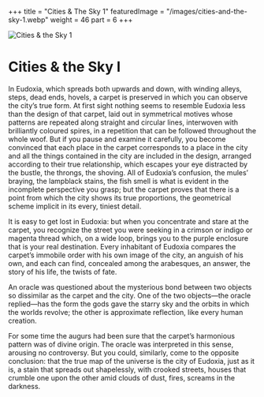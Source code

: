 +++
title = "Cities & The Sky 1"
featuredImage = "/images/cities-and-the-sky-1.webp"
weight = 46
part = 6
+++

![Cities & the Sky 1](/images/cities-and-the-sky-1.webp)

# Cities & the Sky I

In Eudoxia, which spreads both upwards and down, with winding alleys, steps, dead ends, hovels, a carpet is preserved in which you can observe the city’s true form. At first sight nothing seems to resemble Eudoxia less than the design of that carpet, laid out in symmetrical motives whose patterns are repeated along straight and circular lines, interwoven with brilliantly coloured spires, in a repetition that can be followed throughout the whole woof. But if you pause and examine it carefully, you become convinced that each place in the carpet corresponds to a place in the city and all the things contained in the city are included in the design, arranged according to their true relationship, which escapes your eye distracted by the bustle, the throngs, the shoving. All of Eudoxia’s confusion, the mules’ braying, the lampblack stains, the fish smell is what is evident in the incomplete perspective you grasp; but the carpet proves that there is a point from which the city shows its true proportions, the geometrical scheme implicit in its every, tiniest detail.

It is easy to get lost in Eudoxia: but when you concentrate and stare at the carpet, you recognize the street you were seeking in a crimson or indigo or magenta thread which, on a wide loop, brings you to the purple enclosure that is your real destination. Every inhabitant of Eudoxia compares the carpet’s immobile order with his own image of the city, an anguish of his own, and each can find, concealed among the arabesques, an answer, the story of his life, the twists of fate.

An oracle was questioned about the mysterious bond between two objects so dissimilar as the carpet and the city. One of the two objects—the oracle replied—has the form the gods gave the starry sky and the orbits in which the worlds revolve; the other is approximate reflection, like every human creation.

For some time the augurs had been sure that the carpet’s harmonious pattern was of divine origin. The oracle was interpreted in this sense, arousing no controversy. But you could, similarly, come to the opposite conclusion: that the true map of the universe is the city of Eudoxia, just as it is, a stain that spreads out shapelessly, with crooked streets, houses that crumble one upon the other amid clouds of dust, fires, screams in the darkness.